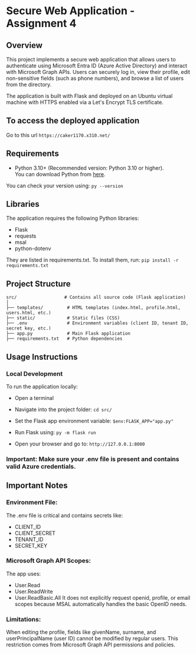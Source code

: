 # Secure Web Application - Assignment 4

## Overview
This project implements a secure web application that allows users to authenticate using Microsoft Entra ID (Azure Active Directory) and interact with Microsoft Graph APIs. Users can securely log in, view their profile, edit non-sensitive fields (such as phone numbers), and browse a list of users from the directory.

The application is built with Flask and deployed on an Ubuntu virtual machine with HTTPS enabled via a Let's Encrypt TLS certificate.

## To access the deployed application
Go to this url
`https://caker1170.x310.net/`

## Requirements
- Python 3.10+ (Recommended version: Python 3.10 or higher).  
  You can download Python from [here](https://www.python.org/downloads/).

You can check your version using:
`py --version`

## Libraries
The application requires the following Python libraries:
- Flask
- requests
- msal
- python-dotenv

They are listed in requirements.txt.
To install them, run:
`pip install -r requirements.txt`


## Project Structure
```
src/                  # Contains all source code (Flask application)
│
├── templates/         # HTML templates (index.html, profile.html, users.html, etc.)
├── static/            # Static files (CSS)
├── .env               # Environment variables (client ID, tenant ID, secret key, etc.)
├── app.py             # Main Flask application
├── requirements.txt   # Python dependencies
```

## Usage Instructions
### Local Development 
To run the application locally:

- Open a terminal
- Navigate into the project folder:
`cd src/`

- Set the Flask app environment variable:
`$env:FLASK_APP="app.py"`

- Run Flask using:
`py -m flask run`

- Open your browser and go to:
`http://127.0.0.1:8000`

### Important: Make sure your .env file is present and contains valid Azure credentials.

## Important Notes

### Environment File:
The .env file is critical and contains secrets like:
- CLIENT_ID
- CLIENT_SECRET
- TENANT_ID
- SECRET_KEY

### Microsoft Graph API Scopes:
The app uses:
- User.Read
- User.ReadWrite
- User.ReadBasic.All It does not explicitly request openid, profile, or email scopes because MSAL automatically handles the basic OpenID needs.

### Limitations:
When editing the profile, fields like givenName, surname, and userPrincipalName (user ID) cannot be modified by regular users. This restriction comes from Microsoft Graph API permissions and policies.

